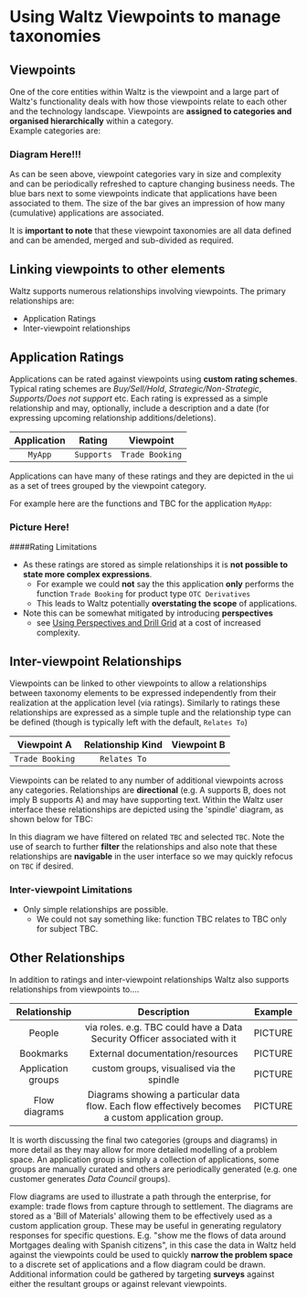 # Using Waltz Viewpoints to manage taxonomies


## Viewpoints

One of the core entities within Waltz is the viewpoint and a large part of Waltz's functionality 
deals with how those viewpoints relate to each other and the technology landscape.  Viewpoints 
are **assigned to categories and organised hierarchically** within a category.  
Example categories are:

### Diagram Here!!!

As can be seen above, viewpoint categories vary in size and complexity and can be periodically 
refreshed to capture changing business needs.  The blue bars next to some viewpoints indicate 
that applications have been associated to them.  The size of the bar gives an impression of 
how many (cumulative) applications are associated.  

It is **important to note** that these viewpoint taxonomies are all data defined and can be amended, 
merged and sub-divided as required.


## Linking viewpoints to other elements

Waltz supports numerous relationships involving viewpoints.  The primary relationships are:

- Application Ratings
- Inter-viewpoint relationships

## Application Ratings

Applications can be rated against viewpoints using **custom rating schemes**.  Typical rating schemes 
are _Buy/Sell/Hold_,  _Strategic/Non-Strategic_, _Supports/Does not support_ etc.  Each rating is 
expressed as a simple relationship and may, optionally, include a description and a 
date (for expressing upcoming relationship additions/deletions).


| Application | Rating | Viewpoint |
| :---: | :---: | :---: |
| `MyApp` | `Supports` | `Trade Booking` |


Applications can have many of these ratings and they are depicted in the ui as a set of trees grouped 
by the viewpoint category.

For example here are the functions and TBC for the application `MyApp`:

### Picture Here!


####Rating Limitations

- As these ratings are stored as simple relationships it is **not possible to state more complex expressions**.
    - For example we could **not** say the this application **only** performs the function `Trade Booking` for 
    product type `OTC Derivatives`
  - This leads to Waltz potentially **overstating the scope** of applications.
- Note this can be somewhat mitigated by introducing **perspectives** 
    - see [Using Perspectives and Drill Grid]() at a cost of increased complexity.
 
 
## Inter-viewpoint Relationships

Viewpoints can be linked to other viewpoints to allow a relationships between taxonomy elements to be 
expressed independently from their realization at the application level (via ratings).  Similarly to 
ratings these relationships are expressed as a simple tuple and the relationship type can be 
defined (though is typically left with the default, `Relates To`) 
 
| Viewpoint A | Relationship Kind | Viewpoint B |
| :---: | :---: | :---: |
| `Trade Booking` | `Relates To` | ` ` |

 Viewpoints can be related to any number of additional viewpoints across any categories.  Relationships
 are **directional**  (e.g. A supports B, does not imply B supports A) and may have supporting text. 
 Within the Waltz user interface these relationships are depicted using the 'spindle' diagram, as shown 
 below for TBC:
 
   
 In this diagram we have filtered on related `TBC` and selected `TBC`.  Note the use of search to further
 **filter** the relationships and also note that these relationships are **navigable** in the user interface 
 so we may quickly refocus on `TBC` if desired.
 
 
 ### Inter-viewpoint Limitations 
 
 - Only simple relationships are possible. 
   - We could not say something like: function TBC relates to TBC only for subject TBC.


## Other Relationships
In addition to ratings and inter-viewpoint relationships Waltz also supports relationships from 
viewpoints to....
 
| Relationship | Description | Example |
| :---: | :---: | :---: |
| People | via roles. e.g. TBC could have a Data Security Officer associated with it| PICTURE |	
| Bookmarks |	External documentation/resources | PICTURE |	
| Application groups | custom groups, visualised via the spindle | PICTURE |	
| Flow diagrams | Diagrams showing a particular data flow. Each flow effectively becomes a custom application group.| PICTURE |	

It is worth discussing the final two categories (groups and diagrams) in more detail as they may allow 
for more detailed modelling of a problem space.  An application group is simply a collection of applications, 
some groups are manually curated and others are periodically generated (e.g. one customer generates 
_Data Council_ groups). 

Flow diagrams are used to illustrate a path through the enterprise, for example: trade flows from 
capture through to settlement.  The diagrams are stored as a 'Bill of Materials' allowing them to 
be effectively used as a custom application group.  These may be useful in generating regulatory 
responses for specific questions.  E.g. "show me the flows of data around Mortgages dealing with 
Spanish citizens", in this case the data in Waltz held against the viewpoints could be used to 
quickly **narrow the problem space** to a discrete set of applications and a flow diagram could be 
drawn.  Additional information could be gathered by targeting **surveys** against either the resultant 
groups or against relevant viewpoints.
